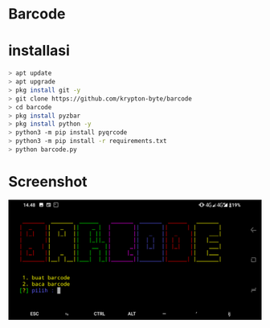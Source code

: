 # Barcode
# installasi 
```bash
> apt update
> apt upgrade
> pkg install git -y
> git clone https://github.com/krypton-byte/barcode
> cd barcode
> pkg install pyzbar
> pkg install python -y
> python3 -m pip install pyqrcode
> python3 -m pip install -r requirements.txt
> python barcode.py
```
# Screenshot
<img src="QrCode.png">

